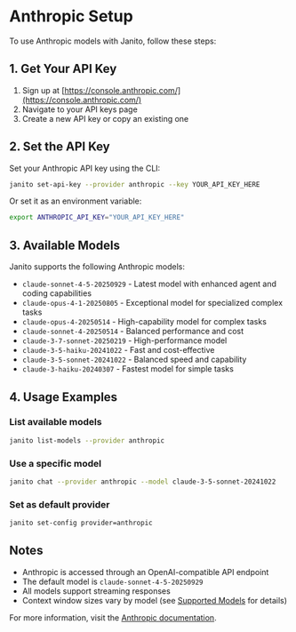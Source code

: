# Anthropic Setup

To use Anthropic models with Janito, follow these steps:

## 1. Get Your API Key

1. Sign up at [https://console.anthropic.com/](https://console.anthropic.com/)
2. Navigate to your API keys page
3. Create a new API key or copy an existing one

## 2. Set the API Key

Set your Anthropic API key using the CLI:

```bash
janito set-api-key --provider anthropic --key YOUR_API_KEY_HERE
```

Or set it as an environment variable:

```bash
export ANTHROPIC_API_KEY="YOUR_API_KEY_HERE"
```

## 3. Available Models

Janito supports the following Anthropic models:

- `claude-sonnet-4-5-20250929` - Latest model with enhanced agent and coding capabilities
- `claude-opus-4-1-20250805` - Exceptional model for specialized complex tasks
- `claude-opus-4-20250514` - High-capability model for complex tasks
- `claude-sonnet-4-20250514` - Balanced performance and cost
- `claude-3-7-sonnet-20250219` - High-performance model
- `claude-3-5-haiku-20241022` - Fast and cost-effective
- `claude-3-5-sonnet-20241022` - Balanced speed and capability
- `claude-3-haiku-20240307` - Fastest model for simple tasks

## 4. Usage Examples

### List available models

```bash
janito list-models --provider anthropic
```

### Use a specific model

```bash
janito chat --provider anthropic --model claude-3-5-sonnet-20241022
```

### Set as default provider

```bash
janito set-config provider=anthropic
```

## Notes

- Anthropic is accessed through an OpenAI-compatible API endpoint
- The default model is `claude-sonnet-4-5-20250929`
- All models support streaming responses
- Context window sizes vary by model (see [Supported Models](models/supported_models.md) for details)

For more information, visit the [Anthropic documentation](https://docs.anthropic.com/).